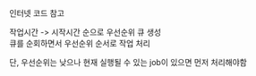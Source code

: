 인터넷 코드 참고

작업시간 -> 시작시간 순으로 우선순위 큐 생성  
큐를 순회하면서 우선순위 순서로 작업 처리

단, 우선순위는 낮으나 현재 실행될 수 있는 job이 있으면 먼저 처리해야함
